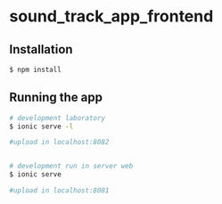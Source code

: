 # sound_track_app_frontend
## Installation

```bash
$ npm install
```

## Running the app
```bash
# development laboratory
$ ionic serve -l 

#upload in localhost:8082


# development run in server web
$ ionic serve 

#upload in localhost:8081

